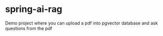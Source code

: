 # spring-ai-rag
Demo project where you can upload a pdf into pgvector database and ask questions from the pdf
